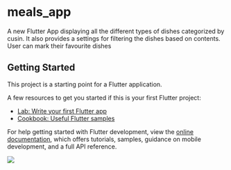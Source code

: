# meals_app

A new Flutter App displaying all the different types of dishes categorized by cusin. It also provides a settings for filtering the dishes based on contents.
User can mark their favourite dishes

## Getting Started

This project is a starting point for a Flutter application.

A few resources to get you started if this is your first Flutter project:

- [Lab: Write your first Flutter app](https://docs.flutter.dev/get-started/codelab)
- [Cookbook: Useful Flutter samples](https://docs.flutter.dev/cookbook)

For help getting started with Flutter development, view the
[online documentation](https://docs.flutter.dev/), which offers tutorials,
samples, guidance on mobile development, and a full API reference.

![](https://drive.google.com/file/d/11gzdoLdhnQLsE_eiGdxMgTlxt4NlLE_K/view?usp=sharing)